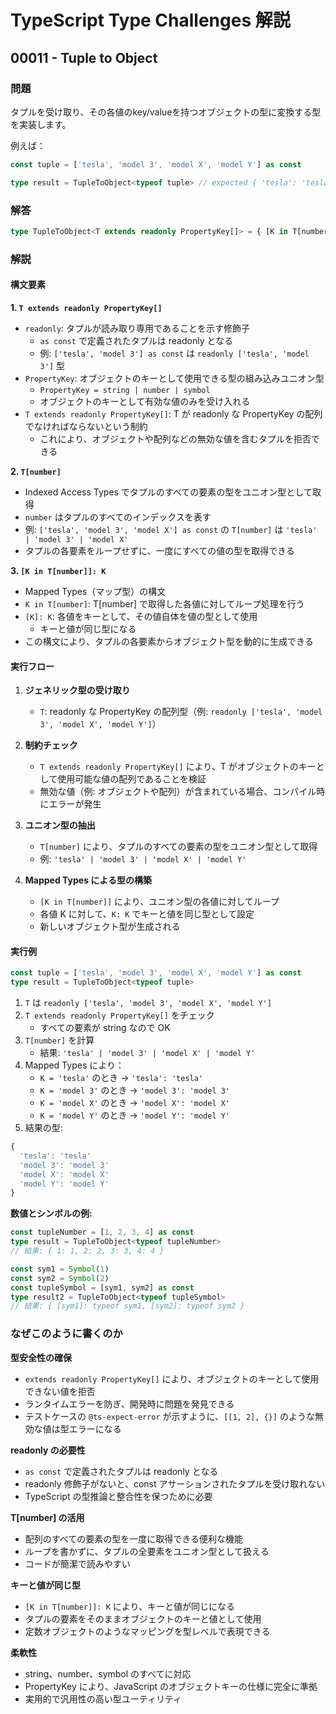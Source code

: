 # TypeScript Type Challenges 解説

## 00011 - Tuple to Object

### 問題

タプルを受け取り、その各値のkey/valueを持つオブジェクトの型に変換する型を実装します。

例えば：

```typescript
const tuple = ['tesla', 'model 3', 'model X', 'model Y'] as const

type result = TupleToObject<typeof tuple> // expected { 'tesla': 'tesla', 'model 3': 'model 3', 'model X': 'model X', 'model Y': 'model Y'}
```

### 解答

```typescript
type TupleToObject<T extends readonly PropertyKey[]> = { [K in T[number]]: K }
```

### 解説

#### 構文要素

**1. `T extends readonly PropertyKey[]`**

- `readonly`: タプルが読み取り専用であることを示す修飾子
  - `as const` で定義されたタプルは readonly となる
  - 例: `['tesla', 'model 3'] as const` は `readonly ['tesla', 'model 3']` 型
- `PropertyKey`: オブジェクトのキーとして使用できる型の組み込みユニオン型
  - `PropertyKey = string | number | symbol`
  - オブジェクトのキーとして有効な値のみを受け入れる
- `T extends readonly PropertyKey[]`: T が readonly な PropertyKey の配列でなければならないという制約
  - これにより、オブジェクトや配列などの無効な値を含むタプルを拒否できる

**2. `T[number]`**

- Indexed Access Types でタプルのすべての要素の型をユニオン型として取得
- `number` はタプルのすべてのインデックスを表す
- 例: `['tesla', 'model 3', 'model X'] as const` の `T[number]` は `'tesla' | 'model 3' | 'model X'`
- タプルの各要素をループせずに、一度にすべての値の型を取得できる

**3. `[K in T[number]]: K`**

- Mapped Types（マップ型）の構文
- `K in T[number]`: T[number] で取得した各値に対してループ処理を行う
- `[K]: K`: 各値をキーとして、その値自体を値の型として使用
  - キーと値が同じ型になる
- この構文により、タプルの各要素からオブジェクト型を動的に生成できる

#### 実行フロー

1. **ジェネリック型の受け取り**
   - `T`: readonly な PropertyKey の配列型（例: `readonly ['tesla', 'model 3', 'model X', 'model Y']`）

2. **制約チェック**
   - `T extends readonly PropertyKey[]` により、T がオブジェクトのキーとして使用可能な値の配列であることを検証
   - 無効な値（例: オブジェクトや配列）が含まれている場合、コンパイル時にエラーが発生

3. **ユニオン型の抽出**
   - `T[number]` により、タプルのすべての要素の型をユニオン型として取得
   - 例: `'tesla' | 'model 3' | 'model X' | 'model Y'`

4. **Mapped Types による型の構築**
   - `[K in T[number]]` により、ユニオン型の各値に対してループ
   - 各値 K に対して、`K: K` でキーと値を同じ型として設定
   - 新しいオブジェクト型が生成される

#### 実行例

```typescript
const tuple = ['tesla', 'model 3', 'model X', 'model Y'] as const
type result = TupleToObject<typeof tuple>
```

1. `T` は `readonly ['tesla', 'model 3', 'model X', 'model Y']`
2. `T extends readonly PropertyKey[]` をチェック
   - すべての要素が string なので OK
3. `T[number]` を計算
   - 結果: `'tesla' | 'model 3' | 'model X' | 'model Y'`
4. Mapped Types により：
   - `K = 'tesla'` のとき → `'tesla': 'tesla'`
   - `K = 'model 3'` のとき → `'model 3': 'model 3'`
   - `K = 'model X'` のとき → `'model X': 'model X'`
   - `K = 'model Y'` のとき → `'model Y': 'model Y'`
5. 結果の型:
```typescript
{
  'tesla': 'tesla'
  'model 3': 'model 3'
  'model X': 'model X'
  'model Y': 'model Y'
}
```

**数値とシンボルの例:**

```typescript
const tupleNumber = [1, 2, 3, 4] as const
type result = TupleToObject<typeof tupleNumber>
// 結果: { 1: 1, 2: 2, 3: 3, 4: 4 }

const sym1 = Symbol(1)
const sym2 = Symbol(2)
const tupleSymbol = [sym1, sym2] as const
type result2 = TupleToObject<typeof tupleSymbol>
// 結果: { [sym1]: typeof sym1, [sym2]: typeof sym2 }
```

### なぜこのように書くのか

**型安全性の確保**
- `extends readonly PropertyKey[]` により、オブジェクトのキーとして使用できない値を拒否
- ランタイムエラーを防ぎ、開発時に問題を発見できる
- テストケースの `@ts-expect-error` が示すように、`[[1, 2], {}]` のような無効な値は型エラーになる

**readonly の必要性**
- `as const` で定義されたタプルは readonly となる
- readonly 修飾子がないと、const アサーションされたタプルを受け取れない
- TypeScript の型推論と整合性を保つために必要

**T[number] の活用**
- 配列のすべての要素の型を一度に取得できる便利な機能
- ループを書かずに、タプルの全要素をユニオン型として扱える
- コードが簡潔で読みやすい

**キーと値が同じ型**
- `[K in T[number]]: K` により、キーと値が同じになる
- タプルの要素をそのままオブジェクトのキーと値として使用
- 定数オブジェクトのようなマッピングを型レベルで表現できる

**柔軟性**
- string、number、symbol のすべてに対応
- PropertyKey により、JavaScript のオブジェクトキーの仕様に完全に準拠
- 実用的で汎用性の高い型ユーティリティ
